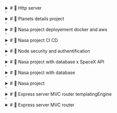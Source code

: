 <details>
	<summary># 📌 Http server</summary>
# CREATE A WEB SERVER

A web server is a method from `http` or `https` modules through
the method `createServer`.
There are 2 commons ways to create a server
**Https for now will not be used**

## 1. `createServer` expecting `requestListener` callback
- ``` const { createServer } = require('http')```
- `createServer` methods returns an instance of TCP | IPC Server.
It that can have an optional requestListener
This does not set up and get ready the server to be running! It
does just create the instance. ( `.listen` method will be the one
starting the server )


- `requestListener` is the function call back immediately added
	to the request and returning writable and readable streams
	- req: readable stream
	- res: writable stream
	NB: streams return buffer;

## 2. `req` and `res` ( the returned stream aka "`requestListener`" from `createServer` ):
- req stream is will return details from the website request
	- `req.url` will return the value about the path
- res stream will return a bunch of methods to process or return
	a response to the website
	- `res.end()` is mandatory to close the the connection for a
	specific path / also saying there are no data to return to the
	website


## 3. Routing will be handled by checking `req.url`
Routing will be handle in the readable stream `req` by 
checking the value of the property `url` --> `req.url`.
This one is returning a string corresponding to what is
written after your localhost:xxxx/ ( the first `/`).
From there you have to evaluate each element by yourself.

ex: For http://localhost:9000/friends/1, `req.url` will return
`/friends/1` that you will need to parse.

## 4. Bonus - personal practice: route getting the content of a file
The practice was to use the previously viewed notion about file system and the use of stream to readFile

</details>
'<details>
	<summary># 📌 Planets details project</summary>
# Planets Data Details project
Project to parse data from a file to readable data and writable data using:
- fs.createReadStream: <code>fs.createReadStream(< path >)</code> based on event emitter
- csv-parser: third part library to parse CSV file through stream





</details>
'<details>
	<summary># 📌 Nasa project deployement docker and aws</summary>
# DEPLOYMENT WITH DOCKER AND AWS
Deploy into the cloud - cloud being hosted servers accessed over the internet
- AWS from Amazon
- Azure from Microsoft
- GoogleCloud from Google
AWS top cloud tool ( 2022 )

## SERVERLESS VS CONTAINERS
- 2 approaches:
  - serverless: cloud configuring actual servers for deployment team in order to not preoccupy with those
  Just need to worry about when the code runs and what it does ( sort of event programming: where the code runs in response of some event / few cons: may encounter higher latencies, higher response times if not careful - could happen with lambda functions going to "sleep" --> then need to restart before responding to any requests / could be locked to a single cloud: example AWS and there lambda functions and can cost if h
  there is a need for migrations )
    - Lambda functions: 
    - docker: providing tools within their containers that can run anywhere

## VIRTUAL MACHINES
Related concept to containers.
( VMWare or VirtualBox or Parallels )
It allows to run another operating system alongside our existing operation system contained in isolation without any link to our machine ( except if we do a bridge to allow to access to the computer )
Note: containers and virtual machine can run together

- virtual machine: has in infrastructure ( server in cloud or personal laptop, ) a hypervisor  
( being able to pretend another operator system ) running in isolated VMs
( Amazon EC2 - handling infrastructure : multiple sandbox )


## CONTAINERS
Case: Running on different operating system containing application 
It is like a VM however it shares the OS from where it is running on while VM have to create a virtual environments on top of the infrastructure, on top of the computer + need of hypervisor + guest operating system
Whereas a container is running on the computer and making use of the host operating sys ( your OS ) + the guest OS ( OS targeted)
Docker replaces in VM : Hypervisor + Guest operating system
Containers do a lot less work | VM does a lot of work to setup )
Containers start in seconds | VM starts in minutes


Reasons to use VM:
- provides stronger isolation than containers: because of the extra layers ( Hypervisor + Guest operating system to ensure data are not leaked from customer ( between the VMs ) )

Common implementation:
Using VM with Containers ( like running Docker in EC2 Amazon services )

## INSTALL DOCKER
https://docker.com/get-started > Docker Desktop
- Download Docker for your OS with docker desktop ( recommended )
- Check if Docker is installed Using CLI
  - `docker` listing all the commands 

## RUNNING A FIRST DOCKER CONTAINER
https://docker.com/get-started > Docker Hub:  
Cloud based application registry and development team  
collaboration services meaning: Docker Hub is a docker  image repository ( Hosts images collection == snapshot of all files and applications needed for the container for the application to run  )
To  update an image we delete the image and create a new one 

--> use https://hub.docker.com [ FREE ] ( or EC2 Amazon Elastic )Container Registry
This link provides "Official images"

Practicing Docker : https://hub.docker.com/docker/getting-started
- CLI
  - `docker run docker/<docker-image>` : `docker run docker/getting-started` to create the container and run the docker image
  - `docker pull docker/getting-started`: to have the docker image locally
  - `docker run <publish-port> </port>docker/<docker-image>` : `docker run -p 80:80 docker/getting-started`
    - `-d`: run container in *detached* mode ( in the background )
    - `80:80` : on the host's port 80 matching ( : ) the container's port 80
    - `docker/getting-started`: image used
  Visiting  `http://localhost:<mapped-port>` --> will lead to the environment the hosted application
  **TIP: shorthand CLI by joining `-d` and `-p` --> `-dp 80:80`**

  ## DOCKER HUB ACCOUNT
  Docker repository
  - `docker login`: cmd to connect to your docker hub account

  ## DOCKER FILE
  Tool Plugin: Docker extension https://marketplace.visualstudio.com/items?itemName=ms-azuretools.vscode-docker helps in suggesting elements related to docker
  Creates a docker image 
  - create file :`DockerFile` to the root of your project
  - within the `DockerFile`
    - `FROM <docker-baseImage>`: selects a base-image
      - base image could be docker-image in docker hub with an environment pre-configured ( search for Node image depending of version of Node and OS desired ) --> https://hub.docker.com/_/node
        - see `node:<version>-alpine` common node image ( quite slim : 30 - 40 mg)
      - Result: `FROM node:lts-alpine` from latest node
 ![Screenshot](../assets/dockerfile-creation.pngdockerfile-creation.png)


## IMPROVING DOCKERFILE WITH LAYERS
- npm install will download packages for the docker container however it will also know your machine configuration and install those ( == will not be a container to install for all OS and not apply to alpine node version ) 
  - Objective: install on the container a fresh node_modules .
### How to ? 
- Creating a file .dockerIgnore and specify any elements that should be ignored
 - `*/node_modules`: ignoring all node_modules folder
 - `.git`: removing all git info
 - `.server/public:` removing server/public artefact
- Docker Layers
All about splitting / breaking the docker process into smaller components so they can be  
 *cached* more easily.
Docker will create a new layer each time a `COPY` or `RUN` commands   
lines are being processed if something did change
(npm install will install the server first over the client)
Add:
- copy all package related file : add an * after the word `package`


## UPDATING API URL
Once on Docker, the app will be served at the same URL;  
hence there are no need to specify the URL but the version of our API
```js
//at 22-nasa-project-deployement-docker-and-aws  /client/src/hooks/requests.js

/* Updating API URL for docker specifying to request 
 at the same location the v1 of the API */
// const API_URL = "http://localhost:8000/v1"; // PREVIOUS IMPLEMENTATION

const API_URL = "v1";

```


## BUILDING NASA PROJECT DOCKER IMAGE
resource: https://docs.docker.com/engine/reference/commandline/build/

2 Steps to use the docker configuration file:
1. build docker image:
  - `docker build [OPTIONS] PATH | URL | -`
    - ex: `docker build .`
    - with flags
     - tag ex: to tag the build + add a name to the image we are creating : `docker build . -t <account-name/project>` : `docker build . -t <user>/<docker-image-published>`
     (to run from terminal ) 
    
2. run that image to create a docker container

## RUNNING NASA PROJECT in a container
resource: https://docs.docker.com/engine/reference/commandline/run/
( second step )

- to run docker: `docker run [OPTIONS] IMAGE [COMMAND] [ARG...]`  
  - ex: `docker run -it -p 8000:8000 <user>/<docker-image-published>`
    - `-it`: let us access a terminal through our container

Having issue with the docker run not working with env file a in higher hierarchy ?
- `docker run --env-file <ENV-FILE-PATH> -it -p 8000:8000 <user>/<docker-image-published>`
and make a script out of it within package.json in order to keep that simple

  - WARNING: 
  `RUN  export $(cat ../.env) && npm run install-server --only=production` // exposes your .env file within your container

  - Alternative provided:
  https://docs.docker.com/develop/develop-images/build_enhancements/#new-docker-build-secret-information

## AWS and EC2
EC2 is an AWS service that runs instances to host a container ( docker image for example )

# Accessing the deployed version
When EC2 instance has its docker image: Go to EC2 instances: click on the instance you have and get IPV4 Public IP to which you add the port 

# CheatSheet
## Rebuild docker image ( `mac with m1 ship`): `docker buildx build . --push --platform=linux/amd64 --tag <user>/<project>:latest`
From within the repository where the dockerfile leaves

## Connect to EC2 instance
- go to EC2 dashboard with instances listed
- make sure the instance is running ( otherwise launch it )
- click on connect button ( if freshly launched instance --> click on the refresh
button in order for the connect button to be enable )
- follow the instructions and connect using the ssh **from the location where you   
registered the private / public key-pairs 


- once in the EC2 console: 
  - make sure to have updated your instance with `yum` and have `docker installed`
    - `[ sudo ] yum update -y`
    - `[ sudo ] yum install docker`
  - make sure you have the latest version of your docker image
    - `docker pull <user>/<project>:latest`
  - finally you can run the docker image within the instance
    - `docker run --restart=always -p 8000:8000 <user>/<project>`

## Check the deployed app
- Go to AWS EC2 > your instance
- copy the IPV4 ip address
- paste to the url and add the port `:8000` 
The web app should be available ✨🙌

</details>
'<details>
	<summary># 📌 Nasa project CI CD</summary>
# CI / CD
**Continuous Integration**: iterate the commit to push and tests the implementation  
Part of Agile Methodology
**Continuous Delivery**: Process built on CI: have a prod ready state of your app  
(it's not a deployed version ). To implement continuous deployment, tests must be added  
to the code base. With Continuous Delivery is not the process when we would deploy necessarily.  
Ensuring ourselves the app is bug free
**Continuous Deployment**: Process built on CI: process to deploy/release the app in prod  
 deployment state is when you need to push in prod. Continuous Deployment is not specifically  
 for all companies

Resources: https://github.com/odziem/nasa-project

Tools & Services
- Circle CI: https://circleci.com/
- travis CI: https://www.travis-ci.com/
- Github actions: https://www.travis-ci.com/
- Jenkins: https://www.jenkins.io/

## PIPELINES
Pipelines are steps of validation


## GITHUB ACTIONS FOR CI/CD
### What are Github Actions ?
Services built onto github allowing to get CI Pipelines.
It is responding to multiple triggers / actions 
- on committing
- on push
Then go through a whole workflow defined in a YAML file format

### How to set up github actions                  
- `Github > Repository > Actions tab` (it could be possible for your repository  
to have recommendations based on language used)  
  - either called starter workflows and press `set up this workflow` button
  - either create a YAML file : `<file>.yml` called starter workflows and build  
  the needed CI workflow

## CONTINUOUS INTEGRATION: BUILD PIPELINES.
- In the project: create a new folder named `.github`
- In `.github/`: create a folder: create a `workflows` folder
- In `.workflows/`  create a file `node.yml`
- Then start editing it


## GITHUB ACTIONS MARKET PLACE
"Github/marketplace" we could search for a
common use case/action based on our needs with some hooks. setup node"
Those hooks are built buy dev; such as 
- checkout hook: defining the action to checkout into branches before
running `steps` for instance
Feel free to search when needed.


### Syntax
https://github.github.io/actions-cheat-sheet/actions-cheat-sheet.pdf


### Links
teacher's repo: https://github.com/odziem/nasa-project
mongodb github actions: https://github.com/marketplace/actions/mongodb-in-github-actions

</details>
'<details>
	<summary># 📌 Node security and authentification</summary>
# NODE SECURITY AND AUTHENTICATION
**Finished Code for this section*: https://github.com/odziem/security-example

## Introduction
- Security - how to secure node servers
- Authentication
- Social sign-on
- Login using OAuth ( Google )

We could create one from scratch using bcrypt,
cookie, token but in real word it is never an authentication from scratch.
They usually are done using third party services
- social media
- OAuth from google
- Amazon Cognito
- OffZero ?

Encrypting using SSL Certificate & https

## OAuth standards:
A standard secure flow for authentication and authorization
Oauth could have a flow based on cookies or token
Cookies are chain of characters exchanged between a server and a client.
	- retained and remain within the browser
	- protected by browser as no man in the middle can access your chrome
	( this is why you can see in a clear way your cookies / but someone can't )
	- cookies are not encrypted - just encoded and can easily be decoded by 
	a base 64 decoder
Token based: the token based is also a chain of characters exchanged between
a server and a client however this requires to send it through each request
Oauth is usable on HTTPS hosted web app / site - this is why we should do so

## HTTPS
To build a secured website it mush be certificated with https protocol.
To do so we could do two kinds of certificates:
- self signed certificate
- SSL

Creating a certificate: terminal, execute:
`openSSL Req -x509 -newkey rsa:4096 -nodes -keyout key.pem -out key.pem -days 365`
• OpenSSL: OpenSSL command
• Req : Request action
• -x509 i specify the kind of desired
certificate which, here, corresponds
to self signed certificate.
• -newkey
• rsa:: best encryption ref
• 4096: bytes → max for a max protection
. -nodes: saying we will no heed password
to handle
• - keyout: creating a private key
• key.pem: file "holding the key
• -out: creating public hey
• key.pem: file holding public key.
◦ -days 365: duration of this
certificate

## Third part sign on / social sign on
Why not reusing already secured and common ways to sign up using sign ons ?
Sign ons are now proven ways to sign-up and login to an interface
Teams behind those spend time and resources to build an highly secured 
way respecting some standards - do not reinvent the wheel

## Cookie-session
( september 2022 ) --- to work with cookie-session: a downgrade of passport should be done ( --> 0.5.0 )
2 ways to sets cookie as an express middleware
- server side
	`express-cookie` for instance
	- session lives in DB
	- which get checked with all requests made
	- cons: deleted when DB/server is down
- browser side
	- session data in browser's cookies 
	( often implemented with sessions )

### Stateful and stateless cookies
- stateful cookies
	- on login: server set back a cookie using `Set-Cookie:session...`
	A reference pointer to the server
	This is a stateful cookie
	- Requiring the DB to store the session data.
	- additional request
		Could be challenging for scalability reasons

### Stateless and stateless cookies
- all sessions information needed lives in the client (browser) cookies
( stored in browser )
  - each data represent a one of cookie
  - server signing cookie || encode in order to ensure the data 
  has not be tempered  


Packages encountered
- `helmet` : package helping in setting the right headers to secure the app
- `passport` : to convey with the oauth common approach logging using a social sign-on
- `passport-google-oauth20`: to use oauth standards with google
- `cookie-session`: to enable cookie living with sessions



Node security best practices resources
https://cheatsheetseries.owasp.org/cheatsheets/Nodejs_Security_Cheat_Sheet.html

</details>
'<details>
	<summary># 📌 Nasa project with database x SpaceX API</summary>
# Nasa Project + database + external REST API

Objective: populating spaceX data into the NASA project.
SpaceX REST API: https://github.com/r-spacex/SpaceX-API

## Versioning Node API
Improving the API would lead to apply best practices to versions it.

### What is versioning an API:
Allows to gradually move all the users to the newest version and avoiding
users to break their original implementations
Ex of request expected: `https://<domain>/v1/<endpoint>`
Versioning an API application possibilities:
- Not the best practice:
	One way of doing it would be to duplicate the routers and prefixing them with`v1/`
	But does not follow the DRY principle
- Best practice: 
	Adjusting the project architecture by implementing a new router dedicated to the api version,
	without having to duplicate routers and prefixing all of them with `v1/`
	- add `server/routes/api.js` file
	- delegate all routers prefixed with `v1/`
	- export api router and consume in `server/src/app.js` as a middleware matching endpoint path: `/v1`

Once done - update tests

## Consuming Space X API
We can observer that Space X API does have a Postman API documentation set to explore.
The documentation is insightful describing all the endpoints and how it works.
This API also uses authentication for **destructive routes** ( anything changing the data ) and MongoDB and mongoose.

### Search queries
- query do not really reflect the RESTful API pattern, however it could be seen and could be considered as
acceptable exceptions within a RESTful API.
A request with a query to get data would use a different verb to get those : POST with a payload
- queries are used to request more specific
- queries' payload is within the "body" of a request

### Space X Implementation
- populating space x data: using an id reference ( a bit like foreign key to use in a POST query as mentioned previously )
will populate the very same fields on the request made
```js
	const queryBody = {
		query: {},
		options: {
			pagination: false,
			// populating definition - determined from previous observation on request
			populate: [
				{
					path:'rocket', // fields in question
					select: {
						name: 1 // nested fields in question with 1 as true
					}
				},
				{
					path:'payloads',
					select: {
						customers: 1
					}
				},
			]s
		}
	};
```
### .env files
.env files are files keeping values that are supposed to hide from the public such as
API keys, password, sensitive values.
- Using the code versioning: having such code within a project should be ignored by mentioning this file into `.gitignore`
- Accessing the variable require to install `dotenv` and import it within the file ( at the very top - as if other path
files are communicated : this would be applied to them too )
```js
process.env.<VARIABLE-NAME>
```

#### Leaked .env file: 
By mistake the env file could have been rendered public: at this point  
it is needed to assume those are corrupted and directly 
go for your credentials to be replaced.
Here it is to remove the user and add a new one with the same name and modify your
env document


</details>
'<details>
	<summary># 📌 Nasa project with database</summary>
# Nasa Project

## Structure and Architecture a project
Tools:
- Makes diagram - meant to structure the app flow and idea/
breaking down important action
	- lucid: https://www.lucidchart.com/pages/

Using the provided NASA folder: we will just walk through the project in order to have an idea.
- add client folder
- add server folder

- in client folder there will be the entire themed project
- in the server this will be to build our server and API
## Start coding:
- server.js
	1. Variable with port
	2. Build server
		*We know about creating server using http or express/ we can create a server 
		using http and using express as middleware*
		```js
		const http 		= require('http');
		const http 		= require('express');
		const app 		= express();
		const server 	= http.createServer( app );
		```
	Every routes handled using app will be provided to the server. 
	Allows to separate the express use within its own module
	--> create server/app.js
	3. Take all the related app and express code to be handled within this file
	and export those

Building server like 16-nasa-project/server/server.js helps in receiving other type of
connections ( like websockets )

## Environment variables
- on Windows ( within command )
	- "start": "set PORT=5000 && node src/server.js"
- on Mac ( within command )
	- "start": "PORT=5000 node src/server.js"

Having both client and server within the same project serving into different port creates CORS issue in the browser.
cross-env: handling variable for both platforms
https://www.npmjs.com/package/cross-env

What is an origin:
	 it has protocol: http
	 it has hostname: localhost
	 it has a port: 9000

Cross origin requests: requests sent from an origin to another  
By default browser block cross origin requests 


## Database
### What is a database?
- A collection of data
- A tool to use to access those data and persist those.
NB: when creating array to store data → it is not  
persisted → temporary available white server is  
running.

### Recommended path: take SQL appendix

### COMPARING SQL VS NOSQL
We are looking at PostGreSQL as SQL database
and MongoDB as NoSQL database.  
(Note:
- regarding PostGre → all elements talked, regarding  
PostGre will mainly be relevant for other SQL  
databases.
- regarding MongoDB → NoSQL databases tied to be
specified for each NoSQL database ).
____

- NoSQL: data generally structured ui JSON format
- SQL : data structured in Table  
These days, each ( models ) is learning from the other  
model in order to evolve their database model concept.

### DATABASE SCHEMAS 2 SCHEMA LESS DATABASES
Common misunderstood about → schemas.
Schemas structures our data in databases.  
Example: a `User` schema
↳ could be defined to be able to always store:
[ first-Name, Last Name, date of birth, phone,
location, etc... ]
These give the advantage to have the data
structured and predictable  
SQL model rely on rigid schema that should
be planned ahead of time → Which is harder  
to adjust through time I restructured)
sometimes shutting down the database is  
required. /for instance to change the type of
data) , not ideal if you want to have  
your data available 241-1 a day, 7
days a week.  
NoSQL databases are more flexible (also sometimes
called "**schema-less**" even though it is not
entirely true.  
It will be easier to add schema in the code.  
Taking advantage of the performance and
flexibility by enforcing schema on requests  
- adding more safety

## CHOOSING A DATABASE FOR THE NASA PROJECT
*(Repository sub Folder: 18-nasa-project-with-database.)*
Requirements:
1. Need to persist data between restart.
2. API needs to be stateless for cluster
mode (launches were stored within an array)
- in `project folder > server > routes > Launches > Launches.controller.js`
The only state our data should rely on is the" request
object passed in our server - *here through express*

## IDENTIFYING OUR CURRENT NEEDS.
→ store launches with different properties
(being differently typed).  
→ store list of habitable planets  
(Note we can observe the relation between the 2  
objects --> `target` property is in both objects )  
→ the latest flight number that should increase
→ `id` of the flight

IDENTIFYING HOW THE DATA WOULD BE ACCESSED
→ currently through a' JavaScript map related
to a flight number.  
→ Planets requested in sequence.  
→ Latest flight number is used to create new
launches.  

### SQL VS MONGODB: TRENDS AND OBJECT-RELATIONAL IMPEDANCE MISMATCH
- JSON ✗ BSON in MongoDB: https://www.mongodb.com/json-and-bson
- writing scripts for Mongo shell : https://docs.mongodb.com/manual/tutorial/write-scripts-for-the-mongo-shell/
• Post GRE JSON Types: https://www.postgresql.org/docs/current/datatype-json.html
• object-Relational Impedance Mismatch: https://en.wikipedia.org/wiki/Object%E2%80%93relational_impedance_mismatch

Observing our code:
- written in JSON and JavaScript
  -  no need for transformation → MongoDB alike
- PostGre can store data using JSON
  - will need to add a layer as SQL is with Table  
 not aligned w/ the way we store in Javascript.  
  - still possible but would need extra layer work
to map the data to match isolated Table for PostGre
  - A code not matching the relational model and
in need to adjust is called: object-relational
impedance mismatch.

### SQL V5 MONGODB : SCHEMAS REFERENCES AND ACID TRANSACTIONS
ACID Transaction: Atomicity, Consistency, Isolation Durability  
https://www.ibm.com/docs/en/cics-ts/5.4?topic=processing-acid-properties-transactions
Taking a closer look at the data we will need to store
Our data are pretty basics
Regarding planets → we don't gain much
to Remove duplication when matching
our launch to a planet name.
If we had complicated object with the
need of matching it would have be
best to use SQL
Mongo has some tools for relational data
but not as good as SQL
Pros for SQL in general:
- transactions CRUD or more complex
↳ ACID transactions
(Atomicity, Consistency, Isolation, Density)
- ensures transactions of data as a
whole; not accepting partial data
transaction
- Schemas L Constraints
(MongoDB can be ACID but most likely to
transfer data partially.)
EX: abort-Launch has 2 needs → may
become a partial transfer.

## SETTING UP MONGODB ATLAS
. Mongo official website: https://www.mongodb.com/
. Principle of Least Privilege: https://www.cyberark.com/what-is/least-privilege/


- Pick MongoDB as Community version → locally
- Pick MongoDB as Cloud → more general.

1. CREATE MONGODB DATABASE
- create a cluster / build cluster button (video) / build database button (current site)
- select "shared" free liters
	- it redirects to "create shared cluster"
	- a recommendation has been preselected → follow recommendations.
	- will be redirected to security quick start → ignore

2. CREATE A USER
- on side menu) security section> Database Access
	- "Add new database user")" authentication method" > define password  
	(auto generate secure password recommended) and  user-name
	- associate privileges following the principle of the least privilege
	- validate / confirm your user creation.

3. SEAL RISE NETWORK ACCESS
Secure your database by white listing IP
-  on side menu > "Network access" in network access panel: "Add IP Address"
	1. REMOTELY SERVED
	When starting using database in production we
	can select specifically the IP addresses for the
	server hosting our node project; that will be
	the only server, the only IP address that will
	need to access the database:
	because all accesses will be going through
	the API.
	To do so, fill the following inputs:
	" Access List Entry", (optional)" Comment"
	2. LOCALLY SERVED
	If the server is served locally we could add
	OUR current IP by Selecting : "Add current IP address" button
	3. SERVED IN DEVELOPMENT
	In development several IPs may be used
	which would result in selecting: "Allow access from anywhere" button

4. CONNECT TO MONGO All STER
- On side menu> "cluster" (old version of MongoDB site)
- On side menu > "Database" (current version of MongoDB)
	- Click on" connect"
- 3 ways to connect
	- through Mongo shell
	- through the application
	- through MongoDB Compass


### CONNECTING TO MONGODB
mongoose official website
connecting to MongoDB using Mongoose.
Mongoose has extra features
- advance querying feature
- features to create models from our data following
schemas
practice connect to database and persist our data.
1. prepare DB URL
protocol protect cluster → can be changed & will create
a new database
2. install mongoose: "npm install mongoose"
3. use mongoose to connect:
- import mongoose: 'const mongoose = require ( 'mongoose')'
- Connect to DB URL: Note; mongoose takes 2 args: [ MONGO URL , OPTIONS],
	-  options have 4 recommended properties:
		- use New Url Parser: true → determines how the connection string is parsed
		- use Find And Modify: false > disables the outdated way to update data
		- use create Index: true > ensure to use create Index function instead of using the ensure one
		- use Unified Topology.-true > ensure mongoose will use the updated way to talk to cluster of Mongo Databases.
There are MongoDB driver options used by mongoose to connect to databases.
MongoDB driver is the official API that Node uses to talk to databases.
4. Check the connection establishment "mongoose.connection"
- is an event emitter triggering when the connection
- is Ready, has errors, etc...
	- `mongoose.connection.on( 'open', () => {})`
	- `mongoose.connection.once( 'open', () => {})` =>  triggers once
(set outside of the current function definition start Server)

### CREATE A SCHEMA ( FOR NASA PROJECT )
- `mongoose.Schema({})`

### CREATE A MODEL
- `mongoose.Model(<SINGULAR-SCHEMA-NAME-STRING>, SCHEMA )`
The model is created using the Schema definition
IMPORTANT: Mongoose will automatically create a plural named version of the provided Schema
Which should definitely be taken into account while coding those lines

### CREATE OR UPDATE DOCUMENTS 
- `<MODEL-VARIABLE>.updateOne({ ..., upsert : true }`: avoids to have failures while creating
or updating to the dataBase
`upsert` implementation:
- Allows to create or update the database's document while creating a Document.
Upsert is an option to provide the `<Model>.updateOne` method ( in this example )
as an option.

### SAVING PLANETS ( USING UPSERT )
- using `<MODEL>.updateOne({}, {}, { upsert: true })` into `savePlanets function definition`
- checking MongoDB Atlas interface to find `planets` collection

### UPDATING PROJECT ARCHITECTURE
The project architecture diagram needs to be updated as it did change. by
These changes are the followings:
- adding a database MongoDB
- adding the database clusters 
- adding the connection between the API and the
database

### OBJECTID
Once the document has been created, the planet can be observed to be with 2 new fields:
- `_id`: called _ObjectId_ is a unique id created for each document by MongoDB.
Those unique ObjectId might look like random caracters but this is not.
The ObjectId relay on Timestamp - integer relative to a Date object
https://steveridout.com/mongo-object-time/
- `__v`: called _version key_ - is the version for the schema used, created by Mongoose
It means that different schema version can work together within a same database - which 
would not be as flexible using a sequel database


### EXCLUDING FIELDS FORM THE MONGODB DATABASE
Using `<Model>.find` method and proving the corresponding arguments, it is possible to excludes
unnecessary fields 
```js
{ _id: 0, __v: 0 },		// shown in course: object: with fields as properties having 0 as value --> fields
'-_id', '-__v',			// string alternative: note the minus before the string --> fields exclusion
[ '-_id', '-__v' ],		// Array[ string ] alternative : note the minus before the string --> fields exclusion
```

### SAVING LAUNCHES
```<MODEL>.updateOne(,,{ upsert: true })``` creates a new document

### LISTING LAUNCHES
```<MODEL>.find({})``` Gets all the documents

### REFERENTIAL INTEGRITY
- Wikipedia: https://en.wikipedia.org/wiki/Referential_integrity
- Node Best practices: https://github.com/goldbergyoni/nodebestpractices

Progressing to the database migration, the project needs to be stateless
and get rid of the dependencies of the 
- the launches dependency ( not entirely migrated )
- auto-increment feature with NodeJS ( relating to launches as each flight
should have an auto incremented `flightNumber` )

#### SQL Languages
Have the auto-increment feature natively
- MySQL: with `AUTO-INCREMENT`
- PostGre: with `SERIAL`

#### MongoDB - Document based databases
Have no such built-in feature mainly because of the Node ability to have multiple cluster
Leading to --> which database in which cluster should handle the auto-incrementation and synced
with all the others in clusters ? 
- no built in solutions to that
- however a side step implementing the same
	- get the last value for one document `.findOne() // from mongoose `
	- get the queries data sorted with the criteria relating to the last launch saved `.sort([< operator >]< criteria >])`
		*operator here is optional and define in which order*

### SCHEDULING NEW LAUNCHES
Involves to migrate the initial logic using a local storing object to a logic using external storage
such as the database.
The concerned logic is the creation of a launch involving
- auto increment each new flight by one using mongodb and mongoose
- store it to the database

#### Auto incrementation and save launch
- Get last flight number: find a way to get the latest flight number stored in database otherwise assign one by default
	- all functions involved in the creation of a new launch and using `launches` storage variable should
	by **asynchronous** as it should involves the launches from the launches document from database
	- Find the last stored data trick with `.findOne(<all>)` + criteria researched + `.sort(<string-criteria-with-or-without-operand>)` in a descending way --> which will get the one launch based on the criteria to sort in a descending way
		- pattern: ```<MODELDB>.findOne(<all>, <projection-criteria-returned-value>).sort([<operand>]string-criteria></string-criteria>)```;
		- example: ```LaunchesModelDB.findOne({}, 'flightNumber -_id -__v' }).sort('-flightNumber')```
- Save to database:
	Receiving the the launch as parameter, we will increment the flight number on saving using the "getLastFlightNumber" created function
	- `findOneAndUpdate( , , { upsert: true })`: does save or update but it returns `$setOnInsert` as the launch
	was mutated during the process and database response returns this value amongst the fields
	- `updateOne()` does save or update but database returns only the updated object
	not fields inner used field to DB ( unique document id, version of the schema, neither `$setOnInsert` )

### ABORTING LAUNCH
Aborting a launch using DELETE method allow to just pass the id and handle the logic.
However the feature in the nasa project is not about deleting it but actually updating the launch status
in order to keep an history of those.
- No `deleteOne()` method on `LaunchesModelDB`
- Apply `updateOne()` method on `LaunchesModelDB`
- Ensure the launch exist --> see `getExistingLaunchById` ( id being the flight number )

### UPDATING TESTS TO USE DATABASE
TO BE AWARE: doing test using database do mutate the database. If multiple tests should be run: it would
be best to have a dedicated database for it.

- **refacto database implementation**: from server to make the database logic reusable in order to import that into our tests
- **consume database into our tests**: before all tests the database should be connected in order to test
launches and planets - using setup such as Jest `beforeAll`.
```js
beforeAll( async () => {
	await connectToMongo();
})
```
- **ensure to close database connection**: after all tests the database should be disconnected.
Using Jest teardown being `afterAll` will ensure to process any logic define after running the test.
Ideal to disconnect the database/
```js
afterAll( async () => {
	await disconnectFromMongo()
})
```
- if jsDOM complaints: ensure your `package.json` or `jest.config.js` are set for `jest.testEnvironment = "node"` ( in curly braces syntax )
```


</details>
'<details>
	<summary># 📌 Improving node perfomance</summary>
### Building A Simple Blocking Server
In order to understand how to improve performances issues
 we need to understand how we might run onto those.

- Create a blocking server
	- using express create a server
	- set's 2 routes
		- '/': regular page so far
		- '/timer': where we will return a blocking behavior with a timer using while loop base on **date** and **duration**
- [ CHROME INSPECTOR NETWORK ] observing time to handle the request
	- IDENTIFY THE BLOCKING BEHAVIOR in "/ timer"
	servers handle multiple connections; our server serves
	this "/timer" route which is purposely meant for
	blocking the event loop while processing the delay
	function.
	(not involving the network " (v8) neither Files (Libau)
	this is handled by the event loop that does not
	delegate js task by default → rel: stream
	a process maybe?).
	- UNDERSTAND HOW THE EVENT LOOP is BLOCKED. '
	Beside having seen the'/timer' route is taking
	minimum 9sec → this following practice will
	help you better understand how in everyday life
	this could be painful.
	→ Opening multiple '/ timer' tabs and observe.
	> open browser L go to
	> open a tab 2 go to the same URL
	> open your inspector/ network for both tabs
	> when you are ready to observe do quick
	refresh on both tabs.

	- FINAL OBSERVATION
	As suggested w/ prior description, here we are able
	to experience the server being blocked by the
	the event loop tasks.
		- first tab refresh on '/ timer' will execute the code
		- second tab refresh quickly after the first one, is
			executed
			↳ Both table are pending →
			↳ the first is processing for those 9000 ms.
			and cannot do other task until this
			execution is complete
			↳ the second is also requested to process
			the very same task.
			↳ Event loop is stacking the task in the
			order of when the requests have been
			made (FIFO)
		→ ~9 SECONDS LATER
			- first tab is not pending anymore ✗ server
			has completed this first request
			- second tab is still pending: why? because
			the server was blocked processing the first
			task, it's only THEN it could process the
			second Request.

			---------------------------------------
			<TIME WAITED FOR 1St TASK TO COMPLETE>
							   +
					"DELAY" FUNCTION TIME"?
			---------------------------------------


### Blocking functions
4 Examples of blocking functions.
- Json: few ms.
	- JSON.stringify
	- JSON.parse
	- Array.prototype.sort - Js sorting array methods.
	- Crypto builtin module's methods: ( key derivation functions)
	↳ pbkdf2 method
	↳ scrypt method
Resources: "Response-time:3 important limit user perception"
https://www.nngroup.com/articles/response-times-3-important-limits/
- 100ms == 0.1s	: user perception feel the system is reacting
instantaneously [IDEAL].
- 1000ms = 1s : about the limit of the user's flow
of thoughts
- 10000ms = 10sec : about the limit of keeping the user's
attention-focused. with the desire of wanting to do something meanwhile,

"speed matter" - https://www.speedcurve.com/blog/web-performance-monitoring-user-engagement/

### RUNNING MULTIPLE PROCESSES (explanation]
Best way to solve a problem is to divide into smaller
chunk.
Best way to deal w/ overloaded server (w/ too much work)
↳ divide ↳ spread the load
Note: Node can have multiple processes, side by side,
allowing them to work for a common task.

In node we are handling multiple Requests →
we can spread our requests out into multiple
processes that each respond to the request the same
way.
Each have a copy of our server code and are
working together in parallel. - sharing the load equal y
this technique is an alternative to multiple threaded
application within a single threaded App. using all
<<<<<<< HEAD
<<<<<<< HEAD
the CPUs. in your machine -
"speed matter" - https://www.speedcurve.com/blog/web-performance-monitoring-user-engagement/

### Cluster
Cluster built in module creates processes to de-load the main process to handle too many requests.
Also it could be a first approach to load balancing before pm2 that we will see later on.

- ```const cluster = require('cluster')```
- using ```cluster.fork()``` method: creates a new process.
This process will represent the exact same code from
your main process.
- using ```cluster.isMaster``` boolean flag is meant
to distinguish if the cluster is the main one or another one
-  In our practice, by decoupling request e

- NOTE:
	- you mush include and wrap the server mounting block code ( *app.listen* )
	within the else scope otherwise you'll get an error EADDRINUSE

#### Vertical and Horizontal scaling 
- Vertical Scaling ( aka scaling up ) is mainly upgrading your machine power
- Horizontal Scaling  ( aka scaling down ) is mainly decoupling processes
in smaller piece in order to be run / executed in parallel.
Generally deciding over one type of scale can makes no sense as it we
could benefit from both of them.
Remember the practical experience: the cluster was mainly decoupling the 
main processes handling requests into cloned processes for each cores
--> this is called **Round Robin** and this decoupling process is behaving as
such by default.

## PM2
Quick start - https://pm2.keymetrics.io/docs/usage/quick-start/
- Installation: https://www.npmjs.com/package/pm2
- Commands:
 - `pm2 start server.js`: launches server observing the (main?) process
 ( daemonized - able to reload while developing )
 - `pm2 stop [ server.js | id ]`: will stop the process
 - `pm2 delete server.js`: will kill the process(es) 
 - `pm2 list`: will list all your processes
 - `pm2 log`: will log in realtime
 - `pm2 start server.js -i [ n | max ]` : ( `i` for `instance`): measures the 
 amount of worker processes that will be created in our server.
 - `pm2 start server.js -i <n> -l logsFile.txt`: will start the server  
 with logs to write into the files logsFile.txt ( ==> `-l logsFile.txt` )
 - `pm2 show <pid>`: will give you a lot of details concerning the process id  
 - `pm2 monit`: ( monitoring ) will logs every details in live
 you've given

- `pm2 start server -
 ### PM2 and clustering features built-in
As it comes with the cluster module we do not need anymore
to use the cluster module within our code.
- no need to fork inside our JS: pm2 will fork the process
	- remove code block with ".isMaster" flag identification to fork - t*he code will be run as our worker process.*

### PM2 and getting details about our processes
- `pm2 show <pid>`: will give you a lot of details concerning the process id  
- `pm2 monit`: ( monitoring ) will logs every details in live

### PM2 zero downtime restart
Usually you may have a your server available for users but you want to make updates to your code.
For such cases, this is where "zero downtime restart" takes place:
It is meant for the developer to provide changes but still having your server up and running.
With pm2 we could basically use the `restart` command: but this will prevent users to have  
access on the server as this one will be stopped then restarted
`reload` is the command we want: by itself it will reload each process one by one: avoiding users
not having access to the website --> it will be transparent for the users.


### PM2: Improve performances with the Nasa Project
The bottleneck of every single threaded app will be how the servers will manage multiple requests at once.
PM2 will help in this practice of improving the Nasa Project.
1. Go within server folder: `cd server` 
2. Install locally pm2: `npm install pm2`


### How use PM2 with our Nasa Project?
Even though we have been careful while creating the APIat some point
the bottleneck will be how much CPUs is used and how many request  
the server can handle within the single threaded event loop/

In server folder:
1. `cd server` folder
2. Install locally PM2:`npm install pm2`
3. Add a script to use cluster command in `package.json`:  
`pm2 start src/server.js -i O`
 - Update `package.json` file → and add a script using
a cluster command using pm 2.  

In common* `package.json` file (* to both server ✗ client folders)
1. Add a `"deploy-cluster"` script command:
	↳ copy paste deploy script and modify `npm start --prefix server` by
	`npm run cluster --prefix server`

In the app
- Checking how the app react. '
 - ✅ - we could register a first launch
 - ✅ - we could check that launch
 - ❌ - we did register a launch action wise but couldn't see it: 2nd request not working
 - why? Checking upcoming tab → it seems the first launch was replaced by the second.
   ↳  checking `server/src/models/launcher.model.js`: we keep in
   memory the" touches Map" variable in our new process dieting as long as our process is running.
   When creating those processes we've cloned the server code,
   each code has their own "launches map" object
   ↳ we probably want to share this object
   It's because our servers are not stateless solution:
   remove the state somewhere else → Real database

   WORKER THREADS (FROM V8 ISOLATE)
 ↳ https://nodejs.org/api/worker_threads.html 
in web → https://developer.mozilla.org/en-US/docs/Web/API/Web_Workers_API

Feature allowing to execute threads that execute
JavaScript in parallel. (module name: "worker_threads")
worker threads can share memory through a shared Array Buffer

What is the difference between multithreaded and a worker thread
in Node?
- worker_threads in Node are based on web worker in
available in our browser / allowing to put javascript
into a worker thread.
- thanks to **V8 isolates** (see this as sandbox instances)
	- isolated instance of the V8 engine independently.
- worker_threads is alike with cluster module but
different:
 - cluster module uses processes
 - worker_threads module uses the V8 isolates
How Hose differences should matter?

- worker can share memory with each other
the CPUs. in your machine -
"speed matter" - https://www.speedcurve.com/blog/web-performance-monitoring-user-engagement/

### Cluster
Cluster built in module creates processes to de-load the main process to handle too many requests.
Also it could be a first approach to load balancing before pm2 that we will see later on.

- ```const cluster = require('cluster')```
- using ```cluster.fork()``` method: creates a new process.
This process will represent the exact same code from
your main process.
- using ```cluster.isMaster``` boolean flag is meant
to distinguish if the cluster is the main one or another one
-  In our practice, by decoupling request e

- NOTE:
	- you mush include and wrap the server mounting block code ( *app.listen* )
	within the else scope otherwise you'll get an error EADDRINUSE

#### Vertical and Horizontal scaling 
- Vertical Scaling ( aka scaling up ) is mainly upgrading your machine power
- Horizontal Scaling  ( aka scaling down ) is mainly decoupling processes
in smaller piece in order to be run / executed in parallel.
Generally deciding over one type of scale can makes no sense as it we
could benefit from both of them.
Remember the practical experience: the cluster was mainly decoupling the 
main processes handling requests into cloned processes for each cores
--> this is called **Round Robin** and this decoupling process is behaving as
such by default.

## PM2
Quick start - https://pm2.keymetrics.io/docs/usage/quick-start/
- Installation: https://www.npmjs.com/package/pm2
- Commands:
 - `pm2 start server.js`: launches server observing the (main?) process
 ( daemonized - able to reload while developing )
 - `pm2 stop [ server.js | id ]`: will stop the process
 - `pm2 delete server.js`: will kill the process(es) 
 - `pm2 list`: will list all your processes
 - `pm2 log`: will log in realtime
 - `pm2 start server.js -i [ n | max ]` : ( `i` for `instance`): measures the 
 amount of worker processes that will be created in our server.
 - `pm2 start server.js -i <n> -l logsFile.txt`: will start the server  
 with logs to write into the files logsFile.txt ( ==> `-l logsFile.txt` )
 - `pm2 show <pid>`: will give you a lot of details concerning the process id  
 - `pm2 monit`: ( monitoring ) will logs every details in live
 you've given

- `pm2 start server -
 ### PM2 and clustering features built-in
As it comes with the cluster module we do not need anymore
to use the cluster module within our code.
- no need to fork inside our JS: pm2 will fork the process
	- remove code block with ".isMaster" flag identification to fork - t*he code will be run as our worker process.*

### PM2 and getting details about our processes
- `pm2 show <pid>`: will give you a lot of details concerning the process id  
- `pm2 monit`: ( monitoring ) will logs every details in live

### PM2 zero downtime restart
Usually you may have a your server available for users but you want to make updates to your code.
For such cases, this is where "zero downtime restart" takes place:
It is meant for the developer to provide changes but still having your server up and running.
With pm2 we could basically use the `restart` command: but this will prevent users to have  
access on the server as this one will be stopped then restarted
`reload` is the command we want: by itself it will reload each process one by one: avoiding users
not having access to the website --> it will be transparent for the users.


### PM2: Improve performances with the Nasa Project
The bottleneck of every single threaded app will be how the servers will manage multiple requests at once.
PM2 will help in this practice of improving the Nasa Project.
1. Go within server folder: `cd server` 
2. Install locally pm2: `npm install pm2`


### How use PM2 with our Nasa Project?
Even though we have been careful while creating the APIat some point
the bottleneck will be how much CPUs is used and how many request  
the server can handle within the single threaded event loop/

In server folder:
1. `cd server` folder
2. Install locally PM2:`npm install pm2`
3. Add a script to use cluster command in `package.json`:  
`pm2 start src/server.js -i O`
 - Update `package.json` file → and add a script using
a cluster command using pm 2.  

In common* `package.json` file (* to both server ✗ client folders)
1. Add a `"deploy-cluster"` script command:
	↳ copy paste deploy script and modify `npm start --prefix server` by
	`npm run cluster --prefix server`

In the app
- Checking how the app react. '
 - ✅ - we could register a first launch
 - ✅ - we could check that launch
 - ❌ - we did register a launch action wise but couldn't see it: 2nd request not working
 - why? Checking upcoming tab → it seems the first launch was replaced by the second.
   ↳  checking `server/src/models/launcher.model.js`: we keep in
   memory the" touches Map" variable in our new process dieting as long as our process is running.
   When creating those processes we've cloned the server code,
   each code has their own "launches map" object
   ↳ we probably want to share this object
   It's because our servers are not stateless solution:
   remove the state somewhere else → Real database

   WORKER THREADS (FROM V8 ISOLATE)
 ↳ https://nodejs.org/api/worker_threads.html 
in web → https://developer.mozilla.org/en-US/docs/Web/API/Web_Workers_API

Feature allowing to execute threads that execute
JavaScript in parallel. (module name: "worker_threads")
worker threads can share memory through a shared Array Buffer

What is the difference between multithreaded and a worker thread
in Node?
- worker_threads in Node are based on web worker in
available in our browser / allowing to put javascript
into a worker thread.
- thanks to **V8 isolates** (see this as sandbox instances)
	- isolated instance of the V8 engine independently.
- worker_threads is alike with cluster module but
different:
 - cluster module uses processes
 - worker_threads module uses the V8 isolates
How Hose differences should matter?
- worker can share memory with each other


### WORKER THREADS IN APPLICATION
*(In 6_worker_threads-in-application folder)*

0. import `Worker` constructor and `isMainThread` to check our thread availability in order to add a worker.
1. adds worker only if `isMainThread` ( creating new Worker with the __filename argument will keep creating one if the condition is not set )
```js
/* 0. Creates a worker thread ensure it is done once
otherwise it will keep creating new thread */
if( isMainThread ){
	new Worker(< main-script-or-module-file-path >)
}
```
2. checking what we could expect to see
	- run ```node threads.js```

</details>
'<details>
	<summary># 📌 Nasa project</summary>
# Nasa Project

## Structure and Architecture a project
Tools:
- Makes diagram - meant to structure the app flow and idea/
breaking down important action
	- lucid: https://www.lucidchart.com/pages/

Using the provided NASA folder: we will just walk through the project in order to have an idea.
- add client folder
- add server folder

- in client folder there will be the entire themed project
- in the server this will be to build our server and API
## Start coding:
- server.js
	1. Variable with port
	2. Build server
		*We know about creating server using http or express/ we can create a server 
		using http and using express as middleware*
		```js
		const http 		= require('http');
		const http 		= require('express');
		const app 		= express();
		const server 	= http.createServer( app );
		```
	Every routes handled using app will be provided to the server. 
	Allows to separate the express use within its own module
	--> create server/app.js
	3. Take all the related app and express code to be handled within this file
	and export those

Building server like 16-nasa-project/server/server.js helps in receiving other type of
connections ( like websockets )

## Environment variables
- on Windows ( within command )
	- "start": "set PORT=5000 && node src/server.js"
- on Mac ( within command )
	- "start": "PORT=5000 node src/server.js"

Having both client and server within the same project serving into different port creates CORS issue in the browser.
cross-env: handling variable for both platforms
https://www.npmjs.com/package/cross-env

What is an origin:
	 is protocol: http
	 is hostname: localhost
	 is port: 9000

Cross origin requests: requests sent from an origin to another  
By default browser block cross origin requests 


</details>
'<details>
	<summary># 📌 Express server MVC router templatingEngine</summary>
# Templating Engine:
Templating Engines are tools enabling us to dynamically inject js variable within ( using interpolation ) the HTML part based on some server state ( based on data living into the server )



</details>
'<details>
	<summary># 📌 Express server MVC router</summary>
# Express framework:
Express is one of the mostly used web lightweight framework

## Create a server:
	```js
	const app = express();
	```

## Mounting a server:
		```js
	app.listen([ PORT ], <CB>)
	```

# Listen for specific requests:
Always at the very end
	```js 
	app[ < REQUEST-METHOD > ];
	// app.get('<PATH>', (req, res) => {})
	```

	- req and res:
	res.send() ends the stream and send back to the browser whatever you pass
	It will automatically recognize what you are passing as value and will send
	the adequate headers to your client
	( ex: you return a string, the header will have content-type: 'text/html' )
	( ex: you return an object, the header will have content-type: 'application/json' )

	Common pattern for naming your file would be **index.js** 
	however Node is build to do: naming your file "**server.js**" npm start without writing script
	will automatically run your file.

## Middleware 
Middleware are intercepted process between the request and the the request accessing the route / but it is also intercepted on the return way.
Create a middleware
	```js 
	app.use(( req, res, next ){
		//... Scope to apply code for incoming request 
		next() // 💥 must never forget this next() otherwise the server is pending
		//... Scope to apply code for returning response 
	});
	```
The ```next()``` execution tells the process to pass to the next stream.
- the code before the ```next()``` execution is to do actions on request stream
- the code after the ```next()``` execution is to do actions once the response stream as finished

## MVC
Model View Controller:
- Model: Data or DB
- View: Back-end project would be the API / fullstack would be Updated UI
- Controller: Router and logic

Structure wise you would have your project in which there are a bunch of files ( like 12-express-server )
MVC can be reflected to the project structure having a folder for each Letter of the acronym
- 1. Controllers: router organisation:
	- server will be using imported callback to handles the streams from the **controllers**
	- from server.js takes req and res returned value from the callback ( + all the logic )
		- copy them to controllers/<title>.controller.js
		- export the functions in order to import them 
- 2. Models: export all storing object / or DB ( warning: do not forget to handle the path changes )
- 3. Views: ... will come :) 
- Structure Project
	|__ README.md
	|__ server.js
	|__ package.json
	|__ package-lock.json
	|__ controllers (1)
		|__ <title>.controller.js
		|__ <title>.controller.js
	|__ models (2) 
		|__ <title>.model.js
		|__ <title>.model.js
	|__ view (3)
		|__ <title>.view.js


## Express Router
Small app managing your routes. Mainly used to break down the app.
The router can be organized within a "route" directory giving the following tree
- Structure Project
	|__ README.md
	|__ server.js
	|__ package.json
	|__ package-lock.json
	|__ controllers (1)
		|__ <title>.controller.js
		|__ <title>.controller.js
	|__ models (2) 
		|__ <title>.model.js
		|__ <title>.model.js
	|__ view (3)
		|__ <title>.view.js
	|__ routes (4)💥
		|__ <endpoint1>.route.js ( relies on model and controllers )
		|__ <endpoint2>.route.js ( relies on model and controllers )

- Create router: ```const <COMMON-ENDPOINT-NAMED-ROUTE> = express.Router()``` for each common endpoints
- Replace "app" requesting on same endpoint and replace "app" by your <COMMON-ENDPOINT-NAMED-ROUTE> instance router: 
- Create a middleware for each <COMMON-ENDPOINT-NAMED-ROUTE> router ```app.use('/friends, friendsController.getFriends )```
- Grab every methods relative to an endpoint and create a file under routes/ for 	each endpoint	
	( export and import them into the server ) --> see 14-express-router
	- 2 ways: to handle every method routes url:
		- either declare to your server.js while instanciating your router the url it should match and make it relative within the route files
		- either declare the url into your routes file and make your server worrying about no first arguments ( url )


## Sending files
Express provides a ```res``` stream method ```sendFile``:
```res.sendFile(<'file-path'>)``` ( accessing any file from any path )
*To assimilate to a punctual need*
but 
```res.static(<'folder-directory'>)``` is also used to let
the server dispose from every files that public directory has.
*To assimilate to a whole robust server based - common when doing a real project to server from public directory files generated.*
See: https://stackoverflow.com/questions/31425284/express-static-vs-res-sendfile#:~:text=Static%20middleware%20and%20sendFile(),set%20ETag%20for%20you



</details>
'<details>
	<summary># 📌 Express server MVC</summary>
# Express framework:
Express is one of the mostly used web lightweight framework

## Create a server:
	```js
	const app = express();
	```

## Mounting a server:
		```js
	app.listen([ PORT ], <CB>)
	```

# Listen for specific requests:
Always at the very end
	```js 
	app[ < REQUEST-METHOD > ];
	// app.get('<PATH>', (req, res) => {})
	```

	- req and res:
	res.send() ends the stream and send back to the browser whatever you pass
	It will automatically recognize what you are passing as value and will send
	the adequate headers to your client
	( ex: you return a string, the header will have content-type: 'text/html' )
	( ex: you return an object, the header will have content-type: 'application/json' )

	Common pattern for naming your file would be **index.js** 
	however Node is build to do: naming your file "**server.js**" npm start without writing script
	will automatically run your file.

## Middleware 
Middleware are intercepted process between the request and the the request accessing the route / but it is also intercepted on the return way.
The next() execution tells the process to pass to the next stream.
- the code before the next() execution is to do actions on request stream
- the code after the next() execution is to do actions once the response stream as finished

## MVC
Model View Controller:
- Model: Data or DB
- View: Back-end project would be the API / fullstack would be Updated UI
- Controller: Router and logic

Structure wise you would have your project in which there are a bunch of files ( like 12-express-server )
MVC can be reflected to the project structure having a folder for each Letter of the acronym
- 1. Controllers: router organisation:
	- server will be using imported callback to handles the streams from the **controllers**
	- from server.js takes req and res returned value from the callback ( + all the logic )
		- copy them to controllers/<title>.controller.js
		- export the functions in order to import them 
- 2. Models: export all storing object / or DB ( warning: do not forget to handle the path changes )
- 3. Views: ... will come :) 
- Structure Project
	|__ README.md
	|__ server.js
	|__ package.json
	|__ package-lock.json
	|__ controllers (1)
		|__ <title>.controller.js
		|__ <title>.controller.js
	|__ models (2) 
		|__ <title>.model.js
		|__ <title>.model.js
	|__ view (3)
		|__ <title>.view.js


</details>
'<details>
	<summary># 📌 Express server</summary>
# Express framework:
Express is one of the mostly used web lightweight framework

## Create a server:
	```js
	const app = express();
	```

## Mounting a server:
	```js
	app.listen([ PORT ], <CB>)
	```

# Listen for specific requests:
Always at the very end
	```js 
	app[ < REQUEST-METHOD > ];
	// app.get('<PATH>', (req, res) => {})
	```

	- req and res:
	res.send() ends the stream and send back to the browser whatever you pass
	It will automatically recognize what you are passing as value and will send
	the adequate headers to your client
	( ex: you return a string, the header will have content-type: 'text/html' )
	( ex: you return an object, the header will have content-type: 'application/json' )

	Common pattern for naming your file would be **index.js** 
	however Node is build to do: naming your file "**server.js**" npm start without writing script
	will automatically run your file.

## Middleware 
Middleware are intercepted process between the request and the the request accessing the route / but it is also intercepted on the return way.
The next() execution tells the process to pass to the next stream.
- the code before the next() execution is to do actions on request stream
- the code after the next() execution is to do actions once the response stream as finished


</details>
'<details>
	<summary># 📌 Http server requests and responses as streams</summary>
# CREATE A WEB SERVER

A web server is a method from `http` or `https` modules through
the method `createServer`.
There are 2 commons ways to create a server
**Https for now will not be used**

## 6. Requests and Responses as Streams
Http server requests and responses are streams
- req: readable stream
- res: writable stream
As previously experienced ( with CSV ) data, we
can pipe 2 streams together without blocking

Server to Browser
Server to another Server


</details>
'<details>
	<summary># 📌 Http server and post data</summary>
## 5 Add new data with POST
Based on `req.request`, in order to dissociate type of requests 
we should evaluate what it the returned value
( GET, POST, PUT, DELETE, HEAD, etc... methods )
- set server ready to receive POST DATA :
	- `req.on` listener to process ( on 'data' )
- any data returned from streams are buffer that need
to be processed --> through the return Buffered value 
( buffer object ) having a method `toString`
Then add it to friends array collection;

How to post data through this mere server:
By using fetch through our inspector )
and add to the options.body the friend { id, name } to add then reload your page
```javascript
// fetch(< URL >, <OPTIONS>)
fetch('http://localhost:9000/friends', {
	method: 'POST'
	body: JSON.stringify({ id: 0, name: 'Alpha' })
})
```

</details>
'
